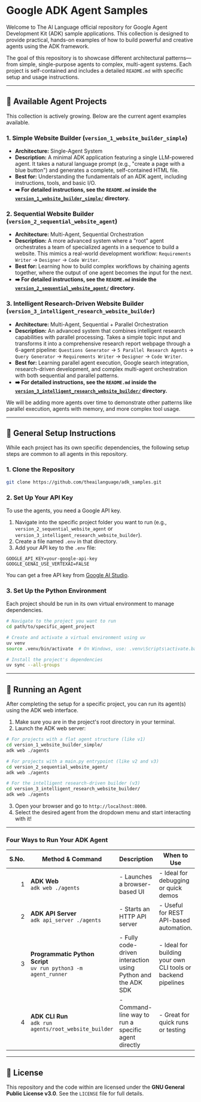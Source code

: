 # Google ADK Agent Samples

Welcome to The AI Language official repository for Google Agent Development Kit (ADK) sample applications. This collection is designed to provide practical, hands-on examples of how to build powerful and creative agents using the ADK framework.

The goal of this repository is to showcase different architectural patterns—from simple, single-purpose agents to complex, multi-agent systems. Each project is self-contained and includes a detailed `README.md` with specific setup and usage instructions.

---

## 🌱 Available Agent Projects

This collection is actively growing. Below are the current agent examples available.

### 1. Simple Website Builder (`version_1_website_builder_simple`)

*   **Architecture:** Single-Agent System
*   **Description:** A minimal ADK application featuring a single LLM-powered agent. It takes a natural language prompt (e.g., "create a page with a blue button") and generates a complete, self-contained HTML file.
*   **Best for:** Understanding the fundamentals of an ADK agent, including instructions, tools, and basic I/O.
*   **➡️ For detailed instructions, see the `README.md` inside the [`version_1_website_builder_simple/`](./version_1_website_builder_simple/) directory.**

### 2. Sequential Website Builder (`version_2_sequential_website_agent`)

*   **Architecture:** Multi-Agent, Sequential Orchestration
*   **Description:** A more advanced system where a "root" agent orchestrates a team of specialized agents in a sequence to build a website. This mimics a real-world development workflow: `Requirements Writer` -> `Designer` -> `Code Writer`.
*   **Best for:** Learning how to build complex workflows by chaining agents together, where the output of one agent becomes the input for the next.
*   **➡️ For detailed instructions, see the `README.md` inside the [`version_2_sequential_website_agent/`](./version_2_sequential_website_agent/) directory.**

### 3. Intelligent Research-Driven Website Builder (`version_3_intelligent_research_website_builder`)

*   **Architecture:** Multi-Agent, Sequential + Parallel Orchestration
*   **Description:** An advanced system that combines intelligent research capabilities with parallel processing. Takes a simple topic input and transforms it into a comprehensive research report webpage through a 6-agent pipeline: `Questions Generator` -> `5 Parallel Research Agents` -> `Query Generator` -> `Requirements Writer` -> `Designer` -> `Code Writer`.
*   **Best for:** Learning parallel agent execution, Google search integration, research-driven development, and complex multi-agent orchestration with both sequential and parallel patterns.
*   **➡️ For detailed instructions, see the `README.md` inside the [`version_3_intelligent_research_website_builder/`](./version_3_intelligent_research_website_builder/) directory.**

We will be adding more agents over time to demonstrate other patterns like parallel execution, agents with memory, and more complex tool usage.

---

## 🚀 General Setup Instructions

While each project has its own specific dependencies, the following setup steps are common to all agents in this repository.

### 1. Clone the Repository

```bash
git clone https://github.com/theailanguage/adk_samples.git
```

### 2. Set Up Your API Key

To use the agents, you need a Google API key.

1.  Navigate into the specific project folder you want to run (e.g., `version_2_sequential_website_agent` or `version_3_intelligent_research_website_builder`).
2.  Create a file named `.env` in that directory.
3.  Add your API key to the `.env` file:

```env
GOOGLE_API_KEY=your-google-api-key
GOOGLE_GENAI_USE_VERTEXAI=FALSE
```

You can get a free API key from [Google AI Studio](https://makersuite.google.com/app/apikey).

### 3. Set Up the Python Environment

Each project should be run in its own virtual environment to manage dependencies.

```bash
# Navigate to the project you want to run
cd path/to/specific_agent_project

# Create and activate a virtual environment using uv
uv venv
source .venv/bin/activate  # On Windows, use: .venv\Scripts\activate.bat

# Install the project's dependencies
uv sync --all-groups
```

---

## 🤖 Running an Agent

After completing the setup for a specific project, you can run its agent(s) using the ADK web interface.

1.  Make sure you are in the project's root directory in your terminal.
2.  Launch the ADK web server:

```bash
# For projects with a flat agent structure (like v1)
cd version_1_website_builder_simple/
adk web ./agents

# For projects with a main.py entrypoint (like v2 and v3)
cd version_2_sequential_website_agent/
adk web ./agents

# For the intelligent research-driven builder (v3)
cd version_3_intelligent_research_website_builder/
adk web ./agents
```

3.  Open your browser and go to `http://localhost:8000`.
4.  Select the desired agent from the dropdown menu and start interacting with it!

---

### **Four Ways to Run Your ADK Agent**

| S.No. | Method & Command | Description | When to Use |
|------:|------------------|-------------|-------------|
| 1 | **ADK Web**  <br>`adk web ./agents` | - Launches a browser-based UI | - Ideal for debugging or quick demos |
| 2 | **ADK API Server** <br>`adk api_server ./agents` | - Starts an HTTP API server | - Useful for REST API-based automation. |
| 3 | **Programmatic Python Script** <br>`uv run python3 -m agent_runner` | - Fully code-driven interaction using Python and the ADK SDK | - Ideal for building your own CLI tools or backend pipelines |
| 4 | **ADK CLI Run** <br>`adk run agents/root_website_builder` | - Command-line way to run a specific agent directly | - Great for quick runs or testing |

---

## 📜 License

This repository and the code within are licensed under the **GNU General Public License v3.0**. See the `LICENSE` file for full details.